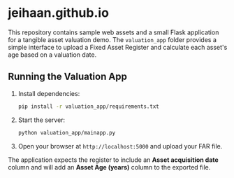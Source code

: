 # jeihaan.github.io

This repository contains sample web assets and a small Flask application for a tangible asset valuation demo. The `valuation_app` folder provides a simple interface to upload a Fixed Asset Register and calculate each asset's age based on a valuation date.

## Running the Valuation App

1. Install dependencies:
   ```bash
   pip install -r valuation_app/requirements.txt
   ```
2. Start the server:
   ```bash
   python valuation_app/mainapp.py
   ```
3. Open your browser at `http://localhost:5000` and upload your FAR file.

The application expects the register to include an **Asset acquisition date** column and will add an **Asset Age (years)** column to the exported file.
